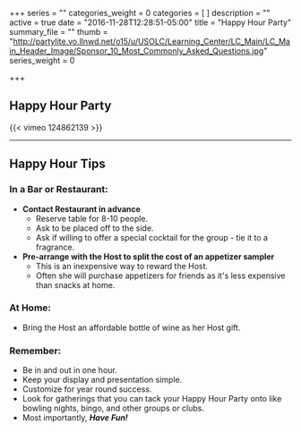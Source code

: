 +++
series = ""
categories_weight = 0
categories = [
]
description = ""
active = true
date = "2016-11-28T12:28:51-05:00"
title = "Happy Hour Party"
summary_file = ""
thumb = "http://partylite.vo.llnwd.net/o15/u/USOLC/Learning_Center/LC_Main/LC_Main_Header_Image/Sponsor_10_Most_Commonly_Asked_Questions.jpg"
series_weight = 0

+++

## Happy Hour Party

{{< vimeo 124862139 >}}

* * *

## Happy Hour Tips
### In a Bar or Restaurant:
+ **Contact Restaurant in advance**
  + Reserve table for 8-10 people.
  + Ask to be placed off to the side.
  + Ask if willing to offer a special cocktail for the group - tie it to a fragrance.
+ **Pre-arrange with the Host to split the cost of an appetizer sampler**
  + This is an inexpensive way to reward the Host.
  + Often she will purchase appetizers for friends as it's less expensive than snacks at home.

### At Home:
+ Bring the Host an affordable bottle of wine as her Host gift.

### Remember:
+ Be in and out in one hour.
+ Keep your display and presentation simple.
+ Customize for year round success.
+ Look for gatherings that you can tack your Happy Hour Party onto like bowling nights, bingo, and other groups or clubs.
+ Most importantly, _**Have Fun!**_
